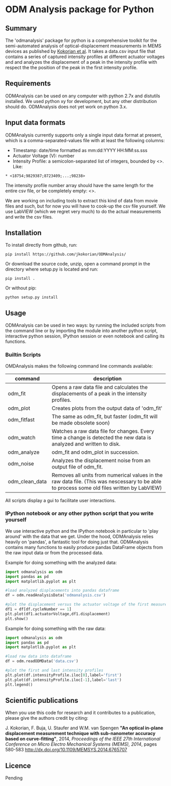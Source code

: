 ODM Analysis package for Python
===============================

Summary
-------

The 'odmanalysis' package for python is a comprehensive toolkit for the semi-automated analysis of optical-displacement measurements in MEMS devices as published by [Kokorian et al][Kokorian2014a]. It takes a data.csv input file that contains a series of captured intensity profiles at different actuator voltages and and analyzes the displacement of a peak in the intensity profile with respect the the position of the peak in the first intensity profile.


Requirements
------------

ODMAnalysis can be used on any computer with python 2.7x and distutils installed. We used python xy for development, but any other distribution should do. ODMAnalysis does not yet work on python 3.x.


Input data formats
------------------

ODMAnalysis currently supports only a single input data format at present, which is a comma-separated-values file with at least the following columns:

* Timestamp: date/time formatted as mm:dd:YYYY HH:MM:ss.sss
* Actuator Voltage (V): number
* Intensity Profile: a semicolon-separated list of integers, bounded by <>. Like: 

```
* <18754;9829387;8723409;...;98238>
```

The intensity profile number array should have the same length for the entire csv file, or be completely empty: <>.

We are working on including tools to extract this kind of data from movie files and such, but for now you will have to cook-up the csv file yourself. We use LabVIEW (which we regret very much) to do the actual measurements and write the csv files.


Installation
------------

To install directly from github, run:

```
pip install https://github.com/jkokorian/ODMAnalysis/
```

Or download the source code, unzip, open a command prompt in the directory where setup.py is located and run:

```
pip install .
```

Or without pip:
```
python setup.py install
```

Usage
-----

ODMAnalysis can be used in two ways: by running the included scripts from the command line or by importing the module into another python script, interactive python session, IPython session or even notebook and calling its functions.

### Builtin Scripts ###

OMDAnalysis makes the following command line commands available:

command | description
------- | -----------
odm_fit | Opens a raw data file and calculates the displacements of a peak in the intensity profiles.
odm_plot | Creates plots from the output data of 'odm_fit'
odm_fitfast | The same as odm_fit, but faster (odm_fit will be made obsolete soon)
odm_watch | Watches a raw data file for changes. Every time a change is detected the new data is analyzed and written to disk.
odm_analyze | odm_fit and odm_plot in succession.
odm_noise | Analyzes the displacement noise from an output file of odm_fit.
odm_clean_data | Removes all units from numerical values in the raw data file. (This was nescessary to be able to process some old files written by LabVIEW)

All scripts display a gui to facilitate user interactions. 


### IPython notebook or any other python script that you write yourself ###

We use interactive python and the IPython notebook in particular to 'play around' with the data that we get. Under the hood, ODMAnalysis relies heavily on 'pandas', a fantastic tool for doing just that. ODMAnalysis contains many functions to easily produce pandas DataFrame objects from the raw input data or from the processed data.

Example for doing something with the analyzed data:
```python
import odmanalysis as odm
import pandas as pd
import matplotlib.pyplot as plt

#load analyzed displacements into pandas dataframe
df = odm.readAnalysisData('odmanalysis.csv')

#plot the displacement versus the actuator voltage of the first measurement cycle only
df1 = df[df.cycleNumber == 1]
plt.plot(df1.actuatorVoltage,df1.displacement)
plt.show()
```

Example for doing something with the raw data:
```python
import odmanalysis as odm
import pandas as pd
import matplotlib.pyplot as plt

#load raw data into dataframe
df = odm.readODMData('data.csv')

#plot the first and last intensity profiles
plt.plot(df.intensityProfile.iloc[0],label='first')
plt.plot(df.intensityProfile.iloc[-1],label='last')
plt.legend()
```

Scientific publications
-----------------------

When you use this code for research and it contributes to a publication, please give the authors credit by citing:

J. Kokorian, F. Buja, U. Staufer and W.M. van Spengen
**"An optical in-plane displacement measurement technique with sub-nanometer accuracy based on curve-fitting"**, 2014, _Proceedings of the IEEE 27th International Conference on Micro Electro Mechanical Systems (MEMS), 2014_, pages 580-583
http://dx.doi.org/10.1109/MEMSYS.2014.6765707


Licence
-------

Pending

[Kokorian2014a]: http://dx.doi.org/10.1109/MEMSYS.2014.6765707  "An optical in-plane displacement measurement technique with sub-nanometer accuracy based on curve-fitting"
